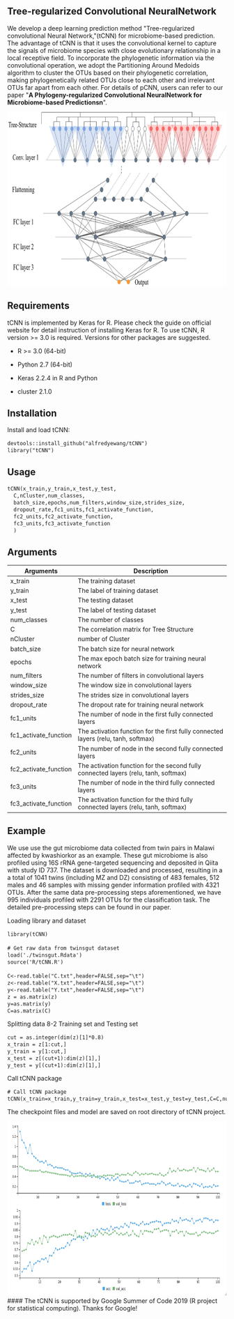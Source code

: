 ## Tree-regularized Convolutional NeuralNetwork
We develop a deep learning prediction method "Tree-regularized convolutional Neural Network,"(tCNN) for microbiome-based prediction. The advantage of tCNN is that it uses the convolutional kernel to capture the signals of microbiome species with close evolutionary relationship in a local receptive field. To incorporate the phylogenetic information via the convolutional operation, we adopt the Partitioning Around Medoids algorithm to cluster the OTUs based on their phylogenetic correlation, making phylogenetically related OTUs close to each other and irrelevant OTUs far apart from each other. For details of pCNN, users can refer to our paper "**A Phylogeny-regularized Convolutional NeuralNetwork for Microbiome-based Predictionsn**".

<center>

<div align=center><img width="800" height="400" src="https://raw.githubusercontent.com/alfredyewang/tCNN/master/docs/Architecture.jpg"/></div>
</center>  

## Requirements

tCNN is implemented by Keras for R. Please check the guide on official website for detail instruction of installing Keras for R. To use tCNN, R version >= 3.0 is required. Versions for other packages are suggested.

- R >= 3.0 (64-bit)

- Python 2.7 (64-bit)

- Keras 2.2.4 in R and Python

- cluster 2.1.0

## Installation
Install and load tCNN:
```
devtools::install_github("alfredyewang/tCNN")
library("tCNN")
```
## Usage

```
tCNN(x_train,y_train,x_test,y_test,
  C,nCluster,num_classes,
  batch_size,epochs,num_filters,window_size,strides_size,
  dropout_rate,fc1_units,fc1_activate_function,
  fc2_units,fc2_activate_function,
  fc3_units,fc3_activate_function
  )

```
## Arguments
| Arguments     | Description |
| ------------- | ------------- |
| x_train |The training dataset|
| y_train |The label of training dataset|
| x_test  |    The testing dataset|
| y_test      |The label of testing dataset|     
|num_classes     |The number of classes|
|C      | The correlation matrix for Tree Structure |
|nCluster | number of Cluster |
|batch_size | The batch size for neural network |
|epochs | The max epoch batch size for training  neural network |
|num_filters | The number of filters in convolutional layers |
|window_size | The window size in convolutional layers|
|strides_size | The strides size in convolutional layers |
|dropout_rate | The dropout rate for training  neural network
|fc1_units | The number of node in the first fully connected layers |
|fc1_activate_function | The activation function for the first fully connected layers (relu, tanh, softmax)|
|fc2_units | The number of node in the second fully connected layers |
|fc2_activate_function |The activation function for the second fully connected layers (relu, tanh, softmax)|
|fc3_units | The number of node in the third fully connected layers |
fc3_activate_function |The activation function for the third fully connected layers (relu, tanh, softmax)|
## Example
We use use the gut microbiome data collected from twin pairs in Malawi affected by kwashiorkor as an example. These gut microbiome is also profiled using 16S rRNA gene-targeted sequencing and deposited in Qiita with study ID 737. The dataset is downloaded and processed, resulting in a a total of 1041 twins (including MZ and DZ) consisting of 483 females, 512 males and 46 samples with missing gender information profiled with 4321 OTUs. After the same data pre-processing steps aforementioned, we have 995 individuals profiled with 2291 OTUs for the classification task. The detailed pre-processing steps can be found in our paper.

Loading library and dataset
```
library(tCNN)

# Get raw data from twinsgut dataset
load('./twinsgut.Rdata')
source('R/tCNN.R')

C<-read.table("C.txt",header=FALSE,sep="\t")
z<-read.table("X.txt",header=FALSE,sep="\t")
y<-read.table("Y.txt",header=FALSE,sep="\t")
z = as.matrix(z)
y=as.matrix(y)
C=as.matrix(C)
```

Splitting  data 8-2 Training set and Testing set
```
cut = as.integer(dim(z)[1]*0.8)
x_train = z[1:cut,]
y_train = y[1:cut,]
x_test = z[(cut+1):dim(z)[1],]
y_test = y[(cut+1):dim(z)[1],]
```
Call tCNN package
```
# Call tCNN package
tCNN(x_train=x_train,y_train=y_train,x_test=x_test,y_test=y_test,C=C,num_classes=2,batch_size=16,epochs=100,num_filters=64,window_size=256,strides_size=32,conv1_activate_function='relu',dropout_rate=0.8,fc1_units=128,fc1_activate_function='tanh',fc2_units=32,fc2_activate_function='tanh')

```
The checkpoint files and model are saved on root directory of tCNN project.
<center>
<div align=center><img width="800" height="400" src="https://raw.githubusercontent.com/alfredyewang/tCNN/master/docs/res.jpg"/></div>
</center>  
#### The tCNN is supported by Google Summer of Code 2019 (R project for statistical computing). Thanks for Google!
